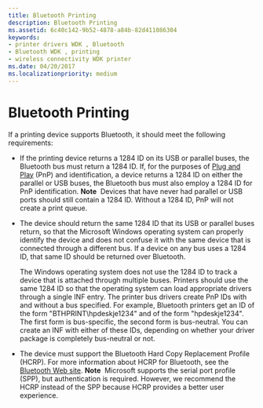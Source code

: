 ```yaml
---
title: Bluetooth Printing
description: Bluetooth Printing
ms.assetid: 6c40c142-9b52-4878-a84b-82d411086304
keywords:
- printer drivers WDK , Bluetooth
- Bluetooth WDK , printing
- wireless connectivity WDK printer
ms.date: 04/20/2017
ms.localizationpriority: medium
---
```


# Bluetooth Printing


If a printing device supports Bluetooth, it should meet the following requirements:

-   If the printing device returns a 1284 ID on its USB or parallel buses, the Bluetooth bus must return a 1284 ID. If, for the purposes of [Plug and Play](https://msdn.microsoft.com/library/windows/hardware/ff547125) (PnP) and identification, a device returns a 1284 ID on either the parallel or USB buses, the Bluetooth bus must also employ a 1284 ID for PnP identification.
    **Note**  Devices that have never had parallel or USB ports should still contain a 1284 ID. Without a 1284 ID, PnP will not create a print queue.

     

-   The device should return the same 1284 ID that its USB or parallel buses return, so that the Microsoft Windows operating system can properly identify the device and does not confuse it with the same device that is connected through a different bus. If a device on any bus uses a 1284 ID, that same ID should be returned over Bluetooth.

    The Windows operating system does not use the 1284 ID to track a device that is attached through multiple buses. Printers should use the same 1284 ID so that the operating system can load appropriate drivers through a single INF entry. The printer bus drivers create PnP IDs with and without a bus specified. For example, Bluetooth printers get an ID of the form "BTHPRINT\\hpdeskje1234" and of the form "hpdeskje1234". The first form is bus-specific, the second form is bus-neutral. You can create an INF with either of these IDs, depending on whether your driver package is completely bus-neutral or not.

-   The device must support the Bluetooth Hard Copy Replacement Profile (HCRP). For more information about HCRP for Bluetooth, see the [Bluetooth Web site](https://go.microsoft.com/fwlink/p/?linkid=26268).
    **Note**  Microsoft supports the serial port profile (SPP), but authentication is required. However, we recommend the HCRP instead of the SPP because HCRP provides a better user experience.

     

 

 




